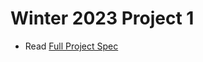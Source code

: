 # Winter 2023 Project 1

- Read [Full Project Spec](https://eecs281staff.github.io/p1-back-to-the-ship/)
